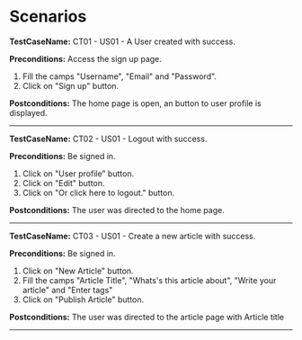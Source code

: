 # Scenarios

**TestCaseName:** CT01 - US01 - A User created with success.

**Preconditions:** Access the sign up page.

1. Fill the camps "Username", "Email" and "Password".
2. Click on "Sign up" button.

**Postconditions:** The home page is open, an button to user profile is displayed.

------

**TestCaseName:** CT02 - US01 - Logout with success.

**Preconditions:** Be signed in. 

1. Click on "User profile" button.
2. Click on "Edit" button.
3. Click on "Or click here to logout." button.

**Postconditions:** The user was directed to the home page.

------

**TestCaseName:** CT03 - US01 - Create a new article with success.

**Preconditions:** Be signed in. 

1. Click on "New Article" button.
2. Fill the camps "Article Title", "Whats's this article about", "Write your article" and "Enter tags"
3. Click on "Publish Article" button.

**Postconditions:** The user was directed to the article page with Article title 

------

